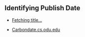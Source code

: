 ## Identifying Publish Date

- [Fetching title...](https://github.com/Lazza/Carbon14)

- [Carbondate.cs.odu.edu](https://carbondate.cs.odu.edu/)